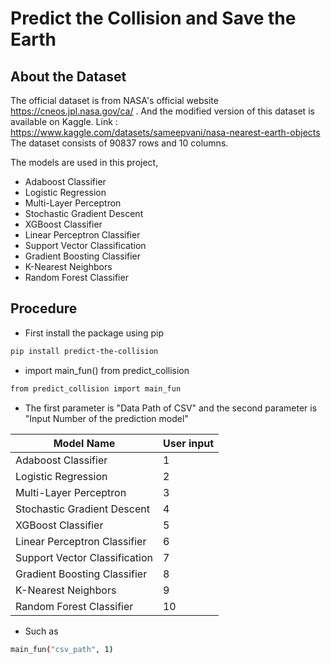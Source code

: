 # Predict the Collision and Save the Earth
## About the Dataset
The official dataset is from NASA's official website https://cneos.jpl.nasa.gov/ca/ . And the modified version of this dataset is available on Kaggle. Link : https://www.kaggle.com/datasets/sameepvani/nasa-nearest-earth-objects 
The dataset consists of 90837 rows and 10 columns.

The models are used in this project,
- Adaboost Classifier
- Logistic Regression
- Multi-Layer Perceptron
- Stochastic Gradient Descent
- XGBoost Classifier
- Linear Perceptron Classifier
- Support Vector Classification
- Gradient Boosting Classifier
- K-Nearest Neighbors
- Random Forest Classifier
## Procedure


- First install the package using pip
```sh
pip install predict-the-collision
```

- import main_fun() from predict_collision

```sh
from predict_collision import main_fun
```
- The first parameter is "Data Path of CSV" and the second parameter is "Input Number of the prediction model"


| Model Name | User input |
| ------ | ------ |
| Adaboost Classifier | 1 |
| Logistic Regression | 2 |
| Multi-Layer Perceptron | 3 |
| Stochastic Gradient Descent | 4 |
| XGBoost Classifier | 5 |
| Linear Perceptron Classifier | 6 |
| Support Vector Classification | 7 |
| Gradient Boosting Classifier | 8 |
| K-Nearest Neighbors | 9 |
| Random Forest Classifier | 10 |

- Such as
```sh
main_fun("csv_path", 1)
```


